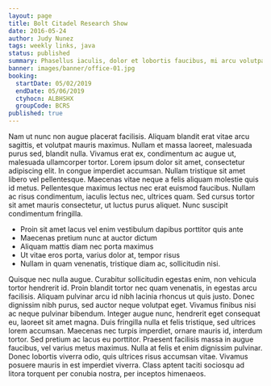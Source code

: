 ```yaml
---
layout: page
title: Bolt Citadel Research Show
date: 2016-05-24
author: Judy Nunez
tags: weekly links, java
status: published
summary: Phasellus iaculis, dolor et lobortis faucibus, mi arcu volutpat.
banner: images/banner/office-01.jpg
booking:
  startDate: 05/02/2019
  endDate: 05/06/2019
  ctyhocn: ALBHSHX
  groupCode: BCRS
published: true
---
```

Nam ut nunc non augue placerat facilisis. Aliquam blandit erat vitae arcu sagittis, et volutpat mauris maximus. Nullam et massa laoreet, malesuada purus sed, blandit nulla. Vivamus erat ex, condimentum ac augue ut, malesuada ullamcorper tortor. Lorem ipsum dolor sit amet, consectetur adipiscing elit. In congue imperdiet accumsan. Nullam tristique sit amet libero vel pellentesque. Maecenas vitae neque a felis aliquam molestie quis id metus. Pellentesque maximus lectus nec erat euismod faucibus. Nullam ac risus condimentum, iaculis lectus nec, ultrices quam. Sed cursus tortor sit amet mauris consectetur, ut luctus purus aliquet. Nunc suscipit condimentum fringilla.

* Proin sit amet lacus vel enim vestibulum dapibus porttitor quis ante
* Maecenas pretium nunc at auctor dictum
* Aliquam mattis diam nec porta maximus
* Ut vitae eros porta, varius dolor at, tempor risus
* Nullam in quam venenatis, tristique diam ac, sollicitudin nisi.

Quisque nec nulla augue. Curabitur sollicitudin egestas enim, non vehicula tortor hendrerit id. Proin blandit tortor nec quam venenatis, in egestas arcu facilisis. Aliquam pulvinar arcu id nibh lacinia rhoncus ut quis justo. Donec dignissim nibh purus, sed auctor neque volutpat eget. Vivamus finibus nisi ac neque pulvinar bibendum. Integer augue nunc, hendrerit eget consequat eu, laoreet sit amet magna. Duis fringilla nulla et felis tristique, sed ultrices lorem accumsan. Maecenas nec turpis imperdiet, ornare mauris id, interdum tortor. Sed pretium ac lacus eu porttitor. Praesent facilisis massa in augue faucibus, vel varius metus maximus. Nulla at felis et enim dignissim pulvinar. Donec lobortis viverra odio, quis ultrices risus accumsan vitae. Vivamus posuere mauris in est imperdiet viverra. Class aptent taciti sociosqu ad litora torquent per conubia nostra, per inceptos himenaeos.

